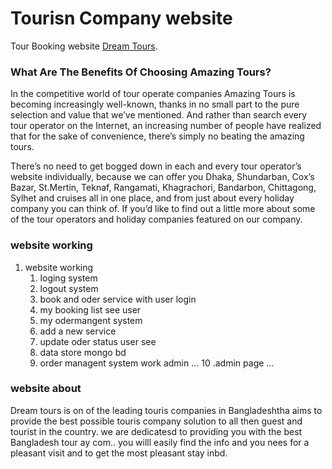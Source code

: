 # Tourisn Company website

Tour Booking website [Dream Tours](https://dream-tours-9bce1.web.app/).

### What Are The Benefits Of Choosing Amazing Tours?

In the competitive world of tour operate companies Amazing Tours is becoming increasingly well-known, thanks in no small part to the pure selection and value that we’ve mentioned. And rather than search every tour operator on the Internet, an increasing number of people have realized that for the sake of convenience, there’s simply no beating the amazing tours.

There’s no need to get bogged down in each and every tour operator’s website individually, because we can offer you Dhaka, Shundarban, Cox’s Bazar, St.Mertin, Teknaf, Rangamati, Khagrachori, Bandarbon, Chittagong, Sylhet and cruises all in one place, and from just about every holiday company you can think of. If you’d like to find out a little more about some of the tour operators and holiday companies featured on our company.

### website working

1. website working
   1. loging system
   2. logout system
   3. book and oder service with user login
   4. my booking list see user
   5. my odermangent system
   6. add a new service
   7. update oder status user see
   8. data store mongo bd
   9. order managent system work admin ...
      10 .admin page ...

### website about

Dream tours is on of the leading touris companies in Bangladeshtha aims to provide the best possible touris company solution to all then guest and tourist in the country. we are dedicatesd to providing you with the best Bangladesh tour ay com.. you willl easily find the info and you nees for a pleasant visit and to get the most pleasant stay inbd.
